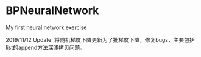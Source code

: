 # BPNeuralNetwork
My first neural network exercise

2019/11/12 Update:
  将随机梯度下降更新为了批梯度下降，修复bugs，主要包括list的append方法深浅拷贝问题。
